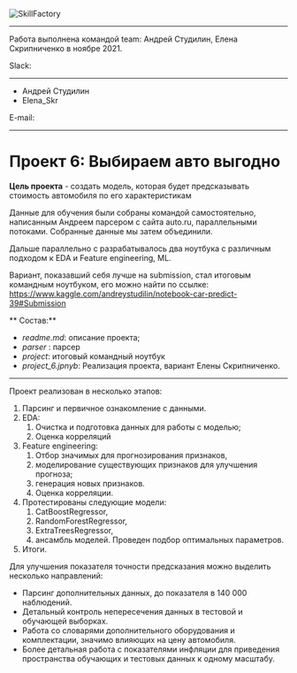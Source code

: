 ![SkillFactory](https://storage.googleapis.com/kaggle-competitions/kaggle/21387/logos/thumb76_76.png?t=2020-06-16-17-55-26)
_____________________________________
Работа выполнена командой team: Андрей Студилин, Елена Скрипниченко в ноябре 2021.

Slack: 
_________
- Андрей Студилин
- Elena_Skr 

E-mail: 
__________
# Проект 6: Выбираем авто выгодно 
**Цель проекта** - создать модель, которая будет предсказывать стоимость автомобиля по его характеристикам

Данные для обучения были собраны командой самостоятельно, написанным Андреем парсером с сайта auto.ru, параллельными потоками. Собранные данные мы затем объединили.

Дальше параллельно с разрабатывалось два ноутбука с различным подходом к EDA и Feature engineering, ML.

Вариант, показавший себя лучше на submission, стал итоговым командным ноутбуком, его можно найти по ссылке:  
https://www.kaggle.com/andreystudilin/notebook-car-predict-39#Submission

** Состав:**
- *readme.md*: описание проекта;
- *parser* : парсер
- *project*: итоговый командный ноутбук
- *project_6.jpnyb*: Реализация проекта, вариант Елены Скрипниченко.
________

Проект реализован в несколько этапов: 

1. Парсинг и первичное ознакомление с данными.  
2. EDA: 
   1. Очистка и подготовка данных для работы с моделью; 
   2. Оценка корреляций
3. Feature engineering: 
   1. Отбор значимых для прогнозирования признаков,
   2. моделирование существующих признаков для улучшения прогноза;
   3. генерация новых признаков. 
   4. Оценка корреляции.
4. Протестированы следующие модели:
   1.  CatBoostRegressor, 
   2.  RandomForestRegressor,  
   3.  ExtraTreesRegressor, 
   4.  ансамбль моделей. 
 Проведен подбор оптимальных параметров. 
5. Итоги.  

Для улучшения показателя точности предсказания можно выделить несколько направлений: 

* Парсинг дополнительных данных, до показателя в 140 000 наблюдений.
* Детальный контроль непересечения данных в тестовой и обучающей выборках.
* Работа со словарями дополнительного оборудования и комплектации, значимо влияющих на цену автомобиля.
* Более детальная работа с показателями инфляции для приведения пространства обучающих и тестовых данных к одному масштабу.